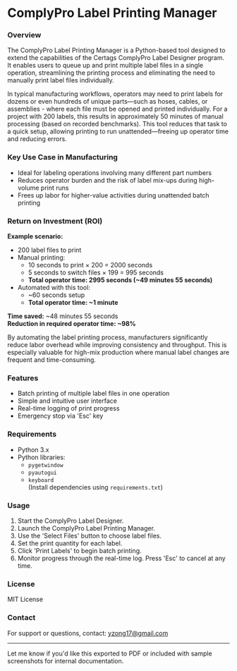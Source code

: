 # ComplyPro Label Printing Manager

### Overview  
The ComplyPro Label Printing Manager is a Python-based tool designed to extend the capabilities of the Certags ComplyPro Label Designer program. It enables users to queue up and print multiple label files in a single operation, streamlining the printing process and eliminating the need to manually print label files individually.

In typical manufacturing workflows, operators may need to print labels for dozens or even hundreds of unique parts—such as hoses, cables, or assemblies - where each file must be opened and printed individually. For a project with 200 labels, this results in approximately 50 minutes of manual processing (based on recorded benchmarks). This tool reduces that task to a quick setup, allowing printing to run unattended—freeing up operator time and reducing errors.

### Key Use Case in Manufacturing  
- Ideal for labeling operations involving many different part numbers  
- Reduces operator burden and the risk of label mix-ups during high-volume print runs  
- Frees up labor for higher-value activities during unattended batch printing  

### Return on Investment (ROI)  
**Example scenario:**  
- 200 label files to print  
- Manual printing:  
  - 10 seconds to print × 200 = 2000 seconds  
  - 5 seconds to switch files × 199 = 995 seconds  
  - **Total operator time: 2995 seconds (~49 minutes 55 seconds)**  
- Automated with this tool:  
  - ~60 seconds setup  
  - **Total operator time: ~1 minute**

**Time saved:** ~48 minutes 55 seconds  
**Reduction in required operator time: ~98%**

By automating the label printing process, manufacturers significantly reduce labor overhead while improving consistency and throughput. This is especially valuable for high-mix production where manual label changes are frequent and time-consuming.

### Features  
- Batch printing of multiple label files in one operation  
- Simple and intuitive user interface  
- Real-time logging of print progress  
- Emergency stop via 'Esc' key  

### Requirements  
- Python 3.x  
- Python libraries:  
  - `pygetwindow`  
  - `pyautogui`  
  - `keyboard`  
(Install dependencies using `requirements.txt`)

### Usage  
1. Start the ComplyPro Label Designer.  
2. Launch the ComplyPro Label Printing Manager.  
3. Use the 'Select Files' button to choose label files.  
4. Set the print quantity for each label.  
5. Click 'Print Labels' to begin batch printing.  
6. Monitor progress through the real-time log. Press 'Esc' to cancel at any time.

### License  
MIT License

### Contact  
For support or questions, contact: yzong17@gmail.com

---

Let me know if you'd like this exported to PDF or included with sample screenshots for internal documentation.
